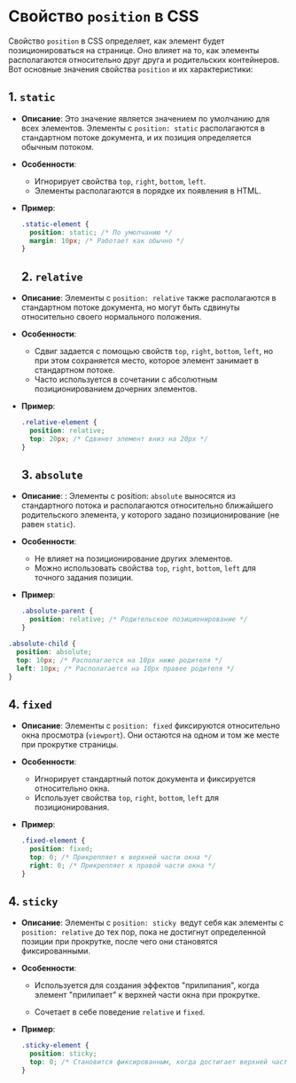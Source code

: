 # Свойство `position` в CSS

Свойство `position` в CSS определяет, как элемент будет позиционироваться на странице. Оно влияет на то, как элементы располагаются относительно друг друга и родительских контейнеров. Вот основные значения свойства `position` и их характеристики:

## 1. `static`

- **Описание**: Это значение является значением по умолчанию для всех элементов. Элементы с `position: static` располагаются в стандартном потоке документа, и их позиция определяется обычным потоком.
- **Особенности**:

  - Игнорирует свойства `top`, `right`, `bottom`, `left`.
  - Элементы располагаются в порядке их появления в HTML.

- **Пример**:

  ```css
  .static-element {
    position: static; /* По умолчанию */
    margin: 10px; /* Работает как обычно */
  }
  ```

  ## 2. `relative`

- **Описание**: Элементы с `position: relative` также располагаются в стандартном потоке документа, но могут быть сдвинуты относительно своего нормального положения.

- **Особенности**:

  - Сдвиг задается с помощью свойств `top`, `right`, `bottom`, `left`, но при этом сохраняется место, которое элемент занимает в стандартном потоке.
  - Часто используется в сочетании с абсолютным позиционированием дочерних элементов.

- **Пример**:

  ```css
  .relative-element {
    position: relative;
    top: 20px; /* Сдвинет элемент вниз на 20px */
  }
  ```

  ## 3. `absolute`

- **Описание**: : Элементы с position: `absolute` выносятся из стандартного потока и располагаются относительно ближайшего родительского элемента, у которого задано позиционирование (не равен `static`).

- **Особенности**:

  - Не влияет на позиционирование других элементов.
  - Можно использовать свойства `top`, `right`, `bottom`, `left` для точного задания позиции.

- **Пример**:
  ```css
  .absolute-parent {
    position: relative; /* Родительское позиционирование */
  }
  ```

```css
.absolute-child {
  position: absolute;
  top: 10px; /* Располагается на 10px ниже родителя */
  left: 10px; /* Располагается на 10px правее родителя */
}
```

## 4. `fixed`

- **Описание**: Элементы с `position: fixed` фиксируются относительно окна просмотра (`viewport`). Они остаются на одном и том же месте при прокрутке страницы.

- **Особенности**:

  - Игнорирует стандартный поток документа и фиксируется относительно окна.
  - Использует свойства `top`, `right`, `bottom`, `left` для позиционирования.

- **Пример**:

  ```css
  .fixed-element {
    position: fixed;
    top: 0; /* Прикрепляет к верхней части окна */
    right: 0; /* Прикрепляет к правой части окна */
  }
  ```

## 4. `sticky`

- **Описание**: Элементы с `position: sticky `ведут себя как элементы с `position: relative` до тех пор, пока не достигнут определенной позиции при прокрутке, после чего они становятся фиксированными.

- **Особенности**:

  - Используется для создания эффектов "прилипания", когда элемент "прилипает" к верхней части окна при прокрутке.

  - Сочетает в себе поведение `relative` и `fixed`.

- **Пример**:

  ```css
  .sticky-element {
    position: sticky;
    top: 0; /* Становится фиксированным, когда достигает верхней части окна */
  }
  ```
